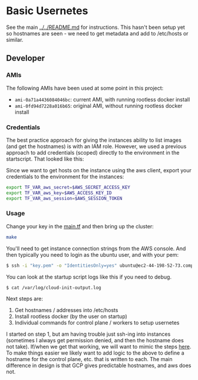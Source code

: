 # Basic Usernetes

See the main [../../README.md](README.md) for instructions. This hasn't been
setup yet so hostnames are seen - we need to get metadata and add to /etc/hosts
or similar.

## Developer

### AMIs

The following AMIs have been used at some point in this project:

  - `ami-0a71a4436084046bc`: current AMI, with running rootless docker install 
  - `ami-0fd94d7228a016b65`: original AMI, without running rootless docker install

### Credentials

The best practice approach for giving the instances ability to list images (and get the hostnames)
is with an IAM role. However, we used a previous approach to add credentials (scoped) directly to
the environment in the startscript. That looked like this:

Since we want to get hosts on the instance using the aws client, export your credentials to the environment
for the instances:

```bash
export TF_VAR_aws_secret=$AWS_SECRET_ACCESS_KEY 
export TF_VAR_aws_key=$AWS_ACCESS_KEY_ID 
export TF_VAR_aws_session=$AWS_SESSION_TOKEN 
```

### Usage

Change your key in the [main.tf](main.tf) and then bring up the cluster:

```bash
make
```
You'll need to get instance connection strings from the AWS console. And then typically
you need to login as the ubuntu user, and with your pem:

```bash
$ ssh -i "key.pem" -o "IdentitiesOnly=yes" ubuntu@ec2-44-198-52-73.compute-1.amazonaws.com
```

You can look at the startup script logs like this if you need to debug.
 
```bash
$ cat /var/log/cloud-init-output.log
```

Next steps are:

1. Get hostnames / addresses into /etc/hosts
2. Install rootless docker (by the user on startup)
3. Individual commands for control plane / workers to setup usernetes

I started on step 1, but am having trouble just ssh-ing into instances (sometimes I always get permission denied, and then the hostname does not
take). If/when we get that working, we will want to mimic the steps [here](https://github.com/converged-computing/usernetes-terraform-gcp/tree/main/examples/basic). To make things easier we likely want to add logic to the above to define a hostname for the control plane, etc. that is written to each. The main difference in design is that GCP gives predictable hostnames, and aws does not.
